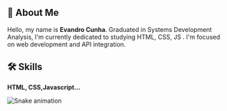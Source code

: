 

## 🚀 About Me
Hello, my name is <b>Evandro Cunha</b>.
 Graduated in Systems Development Analysis, I'm currently dedicated to studying HTML, CSS, JS . I'm focused on web development and API integration.


 

## 🛠 Skills
<b>HTML, CSS,Javascript...</b>




 
  ![Snake animation](https://github.com/CunhaEvandro/CunhaEvandro/blob/output/github-contribution-grid-snake.svg)
 

 

